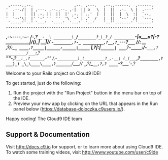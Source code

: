 
     ,-----.,--.                  ,--. ,---.   ,--.,------.  ,------.
    '  .--./|  | ,---. ,--.,--. ,-|  || o   \  |  ||  .-.  \ |  .---'
    |  |    |  || .-. ||  ||  |' .-. |`..'  |  |  ||  |  \  :|  `--, 
    '  '--'\|  |' '-' ''  ''  '\ `-' | .'  /   |  ||  '--'  /|  `---.
     `-----'`--' `---'  `----'  `---'  `--'    `--'`-------' `------'
    ----------------------------------------------------------------- 

	
 ______,-~-____---___,-~-_
________/__-_,?_______`__-__\
________\_`_/`________?_\_?_/
_________`-|____a___a?___|-?
___________|____/(_)\____|
____________\___\_|_/___/
____________-`________,?-_
_________,?__,?_`---?_`___`_
________/___/_____:_ _\___\
______,?___/______:______\___`_
____,?_____|______:______|_____`_
___|_____,?|______:______|`______|
___`___,?__-\_____:_____/-__`___,?
_________/___`____:___,?___\
___""-_,?______`__:_,?______`_,-""_
_/_,-__`_________)_(_________?_,-__\
(_(___`________,?___`________,?___)_)
_\_\____\____,?_______`_____/____/_/
__`_`__,?__/_____________\__`__,?,?
____`____-?_______________`-___,?



Welcome to your Rails project on Cloud9 IDE!

To get started, just do the following:

1. Run the project with the "Run Project" button in the menu bar on top of the IDE.
2. Preview your new app by clicking on the URL that appears in the Run panel below (https://database-doloczka.c9users.io/).

Happy coding!
The Cloud9 IDE team


## Support & Documentation

Visit http://docs.c9.io for support, or to learn more about using Cloud9 IDE. 
To watch some training videos, visit http://www.youtube.com/user/c9ide
